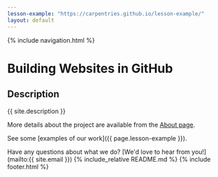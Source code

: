 ```yaml
---
lesson-example: "https://carpentries.github.io/lesson-example/"
layout: default
---
```


 {% include navigation.html %}

# Building Websites in GitHub

## Description
{{ site.description }}

More details about the project are available from the [About page](about).

See some [examples of our work]({{ page.lesson-example }}).

Have any questions about what we do? [We'd love to hear from you!](mailto:{{ site.email }})
{% include_relative README.md %}
{% include footer.html %}

